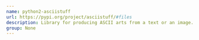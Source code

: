 ```yaml
---
name: python2-asciistuff
url: https://pypi.org/project/asciistuff/#files
description: Library for producing ASCII arts from a text or an image.
group: None
---
```

